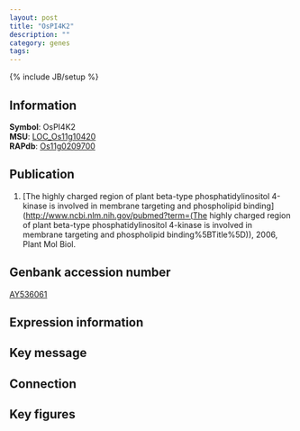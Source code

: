 ```yaml
---
layout: post
title: "OsPI4K2"
description: ""
category: genes
tags: 
---
```

{% include JB/setup %}

## Information
__Symbol__: OsPI4K2  
__MSU__: [LOC_Os11g10420](http://rice.plantbiology.msu.edu/cgi-bin/ORF_infopage.cgi?orf=LOC_Os11g10420)  
__RAPdb__: [Os11g0209700](http://rapdb.dna.affrc.go.jp/viewer/gbrowse_details/irgsp1?name=Os11g0209700)  

## Publication
1. [The highly charged region of plant beta-type phosphatidylinositol 4-kinase is involved in membrane targeting and phospholipid binding](http://www.ncbi.nlm.nih.gov/pubmed?term=(The highly charged region of plant beta-type phosphatidylinositol 4-kinase is involved in membrane targeting and phospholipid binding%5BTitle%5D)), 2006, Plant Mol Biol.

## Genbank accession number
[AY536061](http://www.ncbi.nlm.nih.gov/nuccore/AY536061)

## Expression information

## Key message

## Connection

## Key figures


